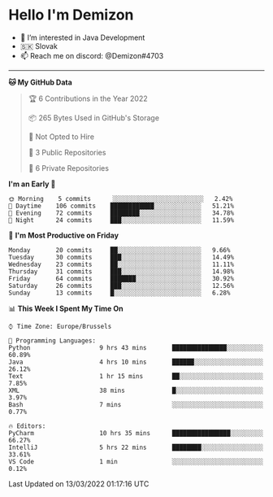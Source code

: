 # Hello I'm Demizon
- 👀 I’m interested in Java Development
- 🇸🇰 Slovak
- 📫 Reach me on discord: @Demizon#4703
<hr>

<!--START_SECTION:waka-->
**🐱 My GitHub Data** 

> 🏆 6 Contributions in the Year 2022
 > 
> 📦 265 Bytes Used in GitHub's Storage 
 > 
> 🚫 Not Opted to Hire
 > 
> 📜 3 Public Repositories 
 > 
> 🔑 6 Private Repositories  
 > 
**I'm an Early 🐤** 

```text
🌞 Morning    5 commits      ░░░░░░░░░░░░░░░░░░░░░░░░░   2.42% 
🌆 Daytime    106 commits    ████████████░░░░░░░░░░░░░   51.21% 
🌃 Evening    72 commits     ████████░░░░░░░░░░░░░░░░░   34.78% 
🌙 Night      24 commits     ███░░░░░░░░░░░░░░░░░░░░░░   11.59%

```
📅 **I'm Most Productive on Friday** 

```text
Monday       20 commits     ██░░░░░░░░░░░░░░░░░░░░░░░   9.66% 
Tuesday      30 commits     ███░░░░░░░░░░░░░░░░░░░░░░   14.49% 
Wednesday    23 commits     ██░░░░░░░░░░░░░░░░░░░░░░░   11.11% 
Thursday     31 commits     ███░░░░░░░░░░░░░░░░░░░░░░   14.98% 
Friday       64 commits     ███████░░░░░░░░░░░░░░░░░░   30.92% 
Saturday     26 commits     ███░░░░░░░░░░░░░░░░░░░░░░   12.56% 
Sunday       13 commits     █░░░░░░░░░░░░░░░░░░░░░░░░   6.28%

```


📊 **This Week I Spent My Time On** 

```text
⌚︎ Time Zone: Europe/Brussels

💬 Programming Languages: 
Python                   9 hrs 43 mins       ███████████████░░░░░░░░░░   60.89% 
Java                     4 hrs 10 mins       ██████░░░░░░░░░░░░░░░░░░░   26.12% 
Text                     1 hr 15 mins        ██░░░░░░░░░░░░░░░░░░░░░░░   7.85% 
XML                      38 mins             █░░░░░░░░░░░░░░░░░░░░░░░░   3.97% 
Bash                     7 mins              ░░░░░░░░░░░░░░░░░░░░░░░░░   0.77%

🔥 Editors: 
PyCharm                  10 hrs 35 mins      ████████████████░░░░░░░░░   66.27% 
IntelliJ                 5 hrs 22 mins       ████████░░░░░░░░░░░░░░░░░   33.61% 
VS Code                  1 min               ░░░░░░░░░░░░░░░░░░░░░░░░░   0.12%

```


 Last Updated on 13/03/2022 01:17:16 UTC
<!--END_SECTION:waka-->
